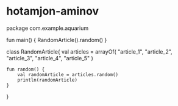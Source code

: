 # hotamjon-aminov

package com.example.aquarium

fun main() {
    RandomArticle().random()
}

class RandomArticle{
    val articles = arrayOf(
        "article_1",
        "article_2",
        "article_3",
        "article_4",
        "article_5"
    )

    fun random() {
        val randomArticle = articles.random()
        println(randomArticle)
    }
}
